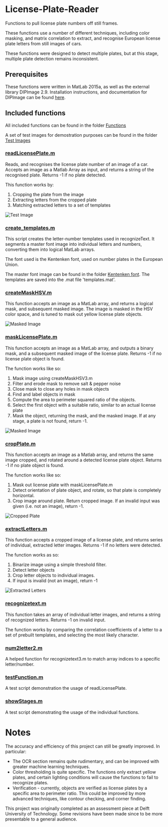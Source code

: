 # License-Plate-Reader
Functions to pull license plate numbers off still frames. 

These functions use a number of different techniques, including color masking, and matrix correlation to extract, and recognise European license plate letters from still images of cars. 

These functions were designed to detect multiple plates, but at this stage, multiple plate detection remains inconsistent. 

## Prerequisites
These functions were written in MatLab 2015a, as well as the external library DIPImage 2.9. Installation instructions, and documentation for DIPImage can be found [here](http://www.diplib.org/download).

## Included functions
All included functions can be found in the folder [Functions](https://github.com/jyss88/License-Plate-Reader/tree/master/Functions)

A set of test images for demostration purposes can be found in the folder [Test Images](https://github.com/jyss88/License-Plate-Reader/tree/master/Functions/Test%20Images)

### [readLicensePlate.m](https://github.com/jyss88/License-Plate-Reader/blob/master/Functions/readLicensePlate.m)
Reads, and recognises the license plate number of an image of a car. Accepts an image as a Matlab Array as input, and returns a string of the recognised plate. Returns -1 if no plate detected.

This function works by:

1) Cropping the plate from the image
2) Extracting letters from the cropped plate
3) Matching extracted letters to a set of templates

![Test Image](ReadmeImages/001_TestImage.png)

### [create_templates.m](https://github.com/jyss88/License-Plate-Reader/blob/master/Functions/createTemplates.m)
This script creates the letter-number templates used in recognizeText. It segments a master font image into individual letters and numbers, converting them into logical MatLab arrays.

The font used is the Kentenken font, used on number plates in the European Union.

The master font image can be found in the folder [Kentenken font](https://github.com/jyss88/License-Plate-Reader/tree/master/Functions/Kentenken%20Font). The templates are saved into the .mat file 'templates.mat'.

### [createMaskHSV.m](https://github.com/jyss88/License-Plate-Reader/blob/master/Functions/createMaskHSV.m)
This function accepts an image as a MatLab array, and returns a logical mask, and subsequent masked image. The image is masked in the HSV color space, and is tuned to mask out yellow license plate objects. 

![Masked Image](ReadmeImages/002_BinaryMask.png)

### [maskLicensePlate.m](https://github.com/jyss88/License-Plate-Reader/blob/master/Functions/maskLicensePlate.m)
This function accepts an image as a MatLab array, and outputs a binary mask, and a subsequent masked image of the license plate. Returns -1 if no license plate object is found.

The function works like so:

1) Mask image using createMaskHSV3.m
2) Filter and erode mask to remove salt & pepper noise
3) Close mask to close any holes in mask objects
4) Find and label objects in mask
5) Compute the area to perimeter squared ratio of the objects.
6) Select the first object with a suitable ratio, similar to an actual license plate
7) Mask the object, returning the mask, and the masked image. If at any stage, a plate is not found, return -1.

![Masked Image](ReadmeImages/003_MaskedPlate.png)

### [cropPlate.m](https://github.com/jyss88/License-Plate-Reader/blob/master/Functions/cropPlate.m)
This function accepts an image as a Matlab array, and returns the same image cropped, and rotated around a detected license plate object. Returns -1 if no plate object is found.

The function works like so:

1) Mask out license plate with maskLicensePlate.m
2) Detect orientation of plate object, and rotate, so that plate is completely horizontal.
3) Crop image around plate. Return cropped image. If an invalid input was given (i.e. not an image), return -1.

![Cropped Plate](ReadmeImages/004_CroppedPlate.png)

### [extractLetters.m](https://github.com/jyss88/License-Plate-Reader/blob/master/Functions/extractLetters.m)
This function accepts a cropped image of a license plate, and returns series of individual, extracted letter images. Returns -1 if no letters were detected. 

The function works as so:

1) Binarize image using a simple threshold filter.
2) Detect letter objects
3) Crop letter objects to individual images.
4) If input is invalid (not an image), return -1

![Extracted Letters](ReadmeImages/005_LetterImages.png)

### [recognizetext.m](https://github.com/jyss88/License-Plate-Reader/blob/master/Functions/recognizeText.m)
This function takes an array of individual letter images, and returns a string of recognized letters. Returns -1 on invalid input.

The function works by comparing the correlation coefficients of a letter to a set of prebuilt templates, and selecting the most likely character. 

### [num2letter2.m](https://github.com/jyss88/License-Plate-Reader/blob/master/Functions/num2Letter2.m)
A helped function for recognizetext3.m to match array indices to a specific letter/number.

### [testFunction.m](https://github.com/jyss88/License-Plate-Reader/blob/master/Functions/testFunction.m)
A test script demonstration the usage of readLicensePlate.

### [showStages.m](https://github.com/jyss88/License-Plate-Reader/blob/master/Functions/showStages.m)
A test script demonstrating the usage of the individual functions.

# Notes
The accuracy and efficiency of this project can still be greatly improved. In particular: 

* The OCR section remains quite rudimentary, and can be improved with greater machine learning techniques.
* Color thresholding is quite specific. The functions only extract yellow plates, and certain lighting conditions will cause the functions to fail to recognize plates.
* Verification - currently, objects are verified as license plates by a specific area to perimeter ratio. This could be improved by more advanced techniques, like contour checking, and corner finding.

This project was originally completed as an assessment piece at Delft University of Technology. Some revisions have been made since to be more presentable to a general audience.
